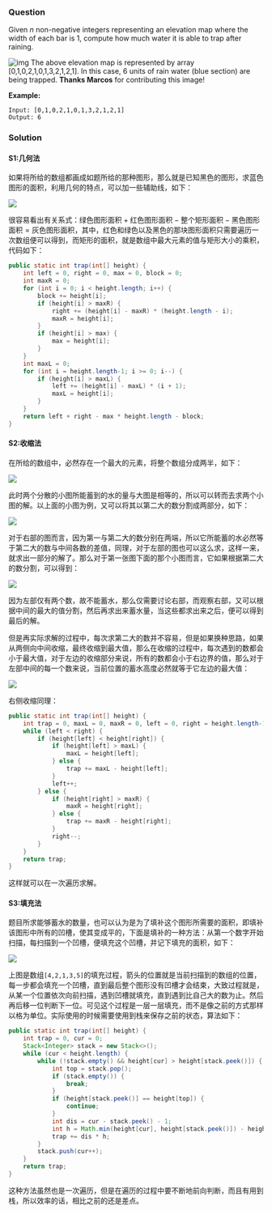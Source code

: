 ### Question

Given *n* non-negative integers representing an elevation map where the width of each bar is 1, compute how much water it is able to trap after raining.

![img](https://assets.leetcode.com/uploads/2018/10/22/rainwatertrap.png)
The above elevation map is represented by array [0,1,0,2,1,0,1,3,2,1,2,1]. In this case, 6 units of rain water (blue section) are being trapped. **Thanks Marcos** for contributing this image!

**Example:**

```
Input: [0,1,0,2,1,0,1,3,2,1,2,1]
Output: 6
```

### Solution

#### S1:几何法

如果将所给的数组都画成如题所给的那种图形，那么就是已知黑色的图形，求蓝色图形的面积，利用几何的特点，可以加一些辅助线，如下：

![](./trapping_rain_water.png)

很容易看出有关系式：$\text{绿色图形面积} + \text{红色图形面积} - \text{整个矩形面积} - \text{黑色图形面积} = \text{灰色图形面积}$，其中，红色和绿色以及黑色的那块图形面积只需要遍历一次数组便可以得到，而矩形的面积，就是数组中最大元素的值与矩形大小的乘积，代码如下：

```java
public static int trap(int[] height) {
    int left = 0, right = 0, max = 0, block = 0;
    int maxR = 0;
    for (int i = 0; i < height.length; i++) {
        block += height[i];
        if (height[i] > maxR) {
            right += (height[i] - maxR) * (height.length - i);
            maxR = height[i];
        }
        if (height[i] > max) {
            max = height[i];
        }
    }
    int maxL = 0;
    for (int i = height.length-1; i >= 0; i--) {
        if (height[i] > maxL) {
            left += (height[i] - maxL) * (i + 1);
            maxL = height[i];
        }
    }
    return left + right - max * height.length - block;
}
```

#### S2:收缩法

在所给的数组中，必然存在一个最大的元素，将整个数组分成两半，如下：

![](./trapping_rain_water_1.jpg)

此时两个分散的小图所能蓄到的水的量与大图是相等的，所以可以转而去求两个小图的解。以上面的小图为例，又可以将其以第二大的数分割成两部分，如下：

![](./trapping_rain_water_2.jpg)

对于右部的图而言，因为第一与第二大的数分别在两端，所以它所能蓄的水必然等于第二大的数与中间各数的差值，同理，对于左部的图也可以这么求，这样一来，就求出一部分的解了。那么对于第一张图下面的那个小图而言，它如果根据第二大的数分割，可以得到：

![](./trapping_rain_water_3.jpg)

因为左部仅有两个数，故不能蓄水，那么仅需要讨论右部，而观察右部，又可以根据中间的最大的值分割，然后再求出来蓄水量，当这些都求出来之后，便可以得到最后的解。

但是再实际求解的过程中，每次求第二大的数并不容易，但是如果换种思路，如果从两侧向中间收缩，最终收缩到最大值，那么在收缩的过程中，每次遇到的数都会小于最大值，对于左边的收缩部分来说，所有的数都会小于右边界的值，那么对于左部中间的每一个数来说，当前位置的蓄水高度必然就等于它左边的最大值：

![](./trapping_rain_water_4.jpg)

右侧收缩同理：

```java
public static int trap(int[] height) {
    int trap = 0, maxL = 0, maxR = 0, left = 0, right = height.length-1;
    while (left < right) {
        if (height[left] < height[right]) {
            if (height[left] > maxL) {
                maxL = height[left];
            } else {
                trap += maxL - height[left];
            }
            left++;
        } else {
            if (height[right] > maxR) {
                maxR = height[right];
            } else {
                trap += maxR - height[right];
            }
            right--;
        }
    }
    return trap;
}
```

这样就可以在一次遍历求解。

#### S3:填充法

题目所求能够蓄水的数量，也可以认为是为了填补这个图形所需要的面积，即填补该图形中所有的凹槽，使其变成平的，下面是填补的一种方法：从第一个数字开始扫描，每扫描到一个凹槽，便填充这个凹槽，并记下填充的面积，如下：

![](./trapping_rain_water_5.jpg)

上图是数组`[4,2,1,3,5]`的填充过程，箭头的位置就是当前扫描到的数组的位置，每一步都会填充一个凹槽，直到最后整个图形没有凹槽才会结束，大致过程就是，从某一个位置依次向前扫描，遇到凹槽就填充，直到遇到比自己大的数为止。然后再后移一位判断下一位。可见这个过程是一层一层填充，而不是像之前的方式那样以格为单位。实际使用的时候需要使用到栈来保存之前的状态，算法如下：

```java
public static int trap(int[] height) {
    int trap = 0, cur = 0;
    Stack<Integer> stack = new Stack<>();
    while (cur < height.length) {
        while (!stack.empty() && height[cur] > height[stack.peek()]) {
            int top = stack.pop();
            if (stack.empty()) {
                break;
            }
            if (height[stack.peek()] == height[top]) {
                continue;
            }
            int dis = cur - stack.peek() - 1;
            int h = Math.min(height[cur], height[stack.peek()]) - height[top];
            trap += dis * h;
        }
        stack.push(cur++);
    }
    return trap;
}
```

这种方法虽然也是一次遍历，但是在遍历的过程中要不断地前向判断，而且有用到栈，所以效率的话，相比之前的还是差点。